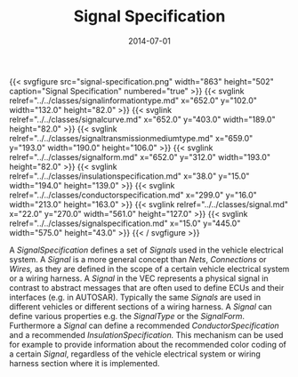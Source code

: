 ﻿---
title: Signal Specification
toc: false
type: specs
layout: diagram
date: "2014-07-01"
draft: false
specification: VEC
version: 1.1.1
documentType: "Recommendation"
elementType: Diagram
classes:
  - SignalInformationType
  - SignalCurve
  - SignalTransmissionMediumType
  - SignalForm
  - InsulationSpecification
  - ConductorSpecification
  - Signal
  - SignalSpecification
menu:
  VEC-1.1.1:    
    parent: connectivity
    identifier: connectivity/signal-specification
    weight: 1006001 

# Prev/next pager order (if `docs_section_pager` enabled in `params.toml`)
weight: 1006001
---
{{< svgfigure src="signal-specification.png" width="863" height="502" caption="Signal Specification" numbered="true" >}}
  {{< svglink relref="../../classes/signalinformationtype.md" x="652.0" y="102.0" width="132.0" height="82.0" >}}
  {{< svglink relref="../../classes/signalcurve.md" x="652.0" y="403.0" width="189.0" height="82.0" >}}
  {{< svglink relref="../../classes/signaltransmissionmediumtype.md" x="659.0" y="193.0" width="190.0" height="106.0" >}}
  {{< svglink relref="../../classes/signalform.md" x="652.0" y="312.0" width="193.0" height="82.0" >}}
  {{< svglink relref="../../classes/insulationspecification.md" x="38.0" y="15.0" width="194.0" height="139.0" >}}
  {{< svglink relref="../../classes/conductorspecification.md" x="299.0" y="16.0" width="213.0" height="163.0" >}}
  {{< svglink relref="../../classes/signal.md" x="22.0" y="270.0" width="561.0" height="127.0" >}}
  {{< svglink relref="../../classes/signalspecification.md" x="15.0" y="445.0" width="575.0" height="43.0" >}}
{{< / svgfigure >}}
<p> A <i>SignalSpecification </i>defines a set of <i>Signals</i> used in the vehicle electrical system. A <i>Signal </i>is a more general concept than <i>Nets</i>, <i>Connections</i> or <i>Wires, </i>as they are defined in the scope of a certain vehicle electrical system or a wiring harness. A <i>Signal </i>in the VEC&#160;represents a physical signal in contrast to abstract messages that are often used to define ECUs and their interfaces (e.g. in AUTOSAR). Typically the same <i>Signals </i>are used in different vehicles or different sections of a wiring harness. A <i>Signal </i>can define various properties e.g. the <i>SignalType</i> or the <i>SignalForm</i>. Furthermore a <i>Signal </i>can define a recommended <i>ConductorSpecification</i> and a recommended <i>InsulationSpecification. </i>This mechanism can be used for example to provide information about the recommended color coding of a certain <i>Signal</i>, regardless of the vehicle electrical system or wiring harness section where it is implemented.      </p>